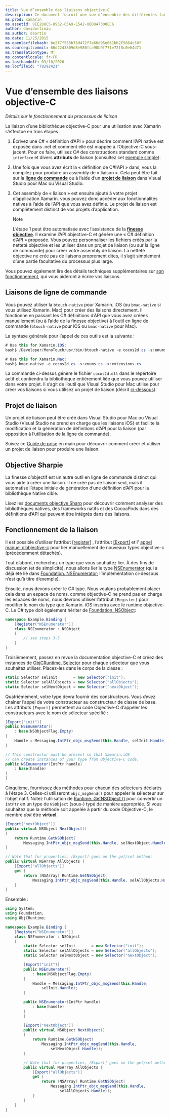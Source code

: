 ```yaml
---
title: Vue d’ensemble des liaisons objective-C
description: Ce document fournit une vue d’ensemble des différentes façons C# de créer des liaisons pour du code Objective-C, notamment des liaisons de ligne de commande, des projets de liaison et une netteté objective. Il aborde également le fonctionnement de la liaison.
ms.prod: xamarin
ms.assetid: 9EE288C5-8952-C5A9-E542-0BD847300EC6
author: davidortinau
ms.author: daortin
ms.date: 11/25/2015
ms.openlocfilehash: be2f7f555b76d472f7a66d95e661bb2f5884c58f
ms.sourcegitcommit: 60d2243809d8e980fca90b9f771e72f8c0e64d71
ms.translationtype: MT
ms.contentlocale: fr-FR
ms.lasthandoff: 03/10/2020
ms.locfileid: "78292421"
---
```

# <a name="overview-of-objective-c-bindings"></a>Vue d’ensemble des liaisons objective-C

_Détails sur le fonctionnement du processus de liaison_

La liaison d’une bibliothèque objective-C pour une utilisation avec Xamarin s’effectue en trois étapes :

1. Écrivez une C# « définition d’API » pour décrire comment l’API native est exposée dans .net et comment elle est mappée à l’Objective-C sous-jacent. Pour ce faire, utilisez C# des constructions standard comme `interface` et divers **attributs** de liaison (consultez cet [exemple simple](~/cross-platform/macios/binding/objective-c-libraries.md#Binding_an_API)).

2. Une fois que vous avez écrit la « définition de C#l’API » dans, vous la compilez pour produire un assembly de « liaison ». Cela peut être fait sur la [**ligne de commande**](#commandline) ou à l’aide d’un [**projet de liaison**](#bindingproject) dans Visual Studio pour Mac ou Visual Studio.

3. Cet assembly de « liaison » est ensuite ajouté à votre projet d’application Xamarin. vous pouvez donc accéder aux fonctionnalités natives à l’aide de l’API que vous avez définie.
   Le projet de liaison est complètement distinct de vos projets d’application.

   > [!NOTE]
   > L’étape 1 peut être automatisée avec l’assistance de la [**finesse objective**](#objectivesharpie). Il examine l’API objective-C et génère une « C# définition d’API » proposée. Vous pouvez personnaliser les fichiers créés par la netteté objective et les utiliser dans un projet de liaison (ou sur la ligne de commande) pour créer votre assembly de liaison. La netteté objective ne crée pas de liaisons proprement dites, il s’agit simplement d’une partie facultative du processus plus large.

Vous pouvez également lire des détails techniques supplémentaires sur [son fonctionnement](#howitworks), qui vous aideront à écrire vos liaisons.

<a name="Command_Line_Bindings" /><a name="commandline" />

## <a name="command-line-bindings"></a>Liaisons de ligne de commande

Vous pouvez utiliser la `btouch-native` pour Xamarin. iOS (ou `bmac-native` si vous utilisez Xamarin. Mac) pour créer des liaisons directement. Il fonctionne en passant les C# définitions d’API que vous avez créées manuellement (ou à l’aide de la finesse objective) à l’outil en ligne de commande (`btouch-native` pour iOS ou `bmac-native` pour Mac).

La syntaxe générale pour l’appel de ces outils est la suivante :

```csharp
# Use this for Xamarin.iOS:
bash$ /Developer/MonoTouch/usr/bin/btouch-native -e cocos2d.cs -s:enums.cs -x:extensions.cs
```

```csharp
# Use this for Xamarin.Mac:
bash$ bmac-native -e cocos2d.cs -s:enums.cs -x:extensions.cs
```

La commande ci-dessus génère le fichier `cocos2d.dll` dans le répertoire actif et contiendra la bibliothèque entièrement liée que vous pouvez utiliser dans votre projet. Il s’agit de l’outil que Visual Studio pour Mac utilise pour créer vos liaisons si vous utilisez un projet de liaison (décrit [ci-dessous](#bindingproject)).

<a name="bindingproject" />

## <a name="binding-project"></a>Projet de liaison

Un projet de liaison peut être créé dans Visual Studio pour Mac ou Visual Studio (Visual Studio ne prend en charge que les liaisons iOS) et facilite la modification et la génération de définitions d’API pour la liaison (par opposition à l’utilisation de la ligne de commande).

Suivez ce [Guide de prise](~/cross-platform/macios/binding/objective-c-libraries.md#Getting_Started) en main pour découvrir comment créer et utiliser un projet de liaison pour produire une liaison.

<a name="objectivesharpie" />

## <a name="objective-sharpie"></a>Objective Sharpie

La finesse d’objectif est un autre outil en ligne de commande distinct qui vous aide à créer une liaison. Il ne crée pas de liaison seul, mais il automatise l’étape initiale de génération d’une définition d’API pour la bibliothèque Native cible.

Lisez les [documents objective Sharp](~/cross-platform/macios/binding/objective-sharpie/index.md) pour découvrir comment analyser des bibliothèques natives, des frameworks natifs et des CocoaPods dans des définitions d’API qui peuvent être intégrés dans des liaisons.

<a name="howitworks" />

## <a name="how-binding-works"></a>Fonctionnement de la liaison

Il est possible d’utiliser l’attribut [[register]](xref:Foundation.RegisterAttribute) , l’attribut [[Export]](xref:Foundation.ExportAttribute) et l' [appel manuel d’objective-c](~/ios/internals/objective-c-selectors.md) pour lier manuellement de nouveaux types objective-c (précédemment détachés).

Tout d’abord, recherchez un type que vous souhaitez lier. À des fins de discussion (et de simplicité), nous allons lier le type [NSEnumerator](https://developer.apple.com/documentation/foundation/nsenumerator) (qui a déjà été lié dans [Foundation. NSEnumerator](xref:Foundation.NSEnumerator); l’implémentation ci-dessous n’est qu’à titre d’exemple).

Ensuite, nous devons créer le C# type. Nous voulons probablement placer cela dans un espace de noms. comme objective-C ne prend pas en charge les espaces de noms, nous devrons utiliser l’attribut `[Register]` pour modifier le nom du type que Xamarin. iOS inscrira avec le runtime objective-C. Le C# type doit également hériter de [Foundation. NSObject](xref:Foundation.NSObject):

```csharp
namespace Example.Binding {
    [Register("NSEnumerator")]
    class NSEnumerator : NSObject
    {
        // see steps 3-5
    }
}
```

Troisièmement, passez en revue la documentation objective-C et créez des instances de [ObjCRuntime. Selector](xref:ObjCRuntime.Selector) pour chaque sélecteur que vous souhaitez utiliser. Placez-les dans le corps de la classe :

```csharp
static Selector selInit       = new Selector("init");
static Selector selAllObjects = new Selector("allObjects");
static Selector selNextObject = new Selector("nextObject");
```

Quatrièmement, votre type devra fournir des constructeurs. Vous *devez* chaîner l’appel de votre constructeur au constructeur de classe de base. Les attributs `[Export]` permettent au code Objective-C d’appeler les constructeurs avec le nom de sélecteur spécifié :

```csharp
[Export("init")]
public NSEnumerator()
    : base(NSObjectFlag.Empty)
{
    Handle = Messaging.IntPtr_objc_msgSend(this.Handle, selInit.Handle);
}
```

```csharp
// This constructor must be present so that Xamarin.iOS
// can create instances of your type from Objective-C code.
public NSEnumerator(IntPtr handle)
    : base(handle)
{
}
```

Cinquième, fournissez des méthodes pour chacun des sélecteurs déclarés à l’étape 3. Celles-ci utiliseront `objc_msgSend()` pour appeler le sélecteur sur l’objet natif. Notez l’utilisation de [Runtime. GetNSObject ()](xref:ObjCRuntime.Runtime.GetNSObject*) pour convertir un `IntPtr` en un type de `NSObject` (sous-) typé de manière appropriée. Si vous souhaitez que la méthode soit appelée à partir du code Objective-C, le membre *doit* être **virtuel**.

```csharp
[Export("nextObject")]
public virtual NSObject NextObject()
{
    return Runtime.GetNSObject(
        Messaging.IntPtr_objc_msgSend(this.Handle, selNextObject.Handle));
}
```

```csharp
// Note that for properties, [Export] goes on the get/set method:
public virtual NSArray AllObjects {
    [Export("allObjects")]
    get {
        return (NSArray) Runtime.GetNSObject(
            Messaging.IntPtr_objc_msgSend(this.Handle, selAllObjects.Handle));
    }
}
```

Ensemble :

```csharp
using System;
using Foundation;
using ObjCRuntime;

namespace Example.Binding {
    [Register("NSEnumerator")]
    class NSEnumerator : NSObject
    {
        static Selector selInit       = new Selector("init");
        static Selector selAllObjects = new Selector("allObjects");
        static Selector selNextObject = new Selector("nextObject");

        [Export("init")]
        public NSEnumerator()
            : base(NSObjectFlag.Empty)
        {
            Handle = Messaging.IntPtr_objc_msgSend(this.Handle,
                selInit.Handle);
        }

        public NSEnumerator(IntPtr handle)
            : base(handle)
        {
        }

        [Export("nextObject")]
        public virtual NSObject NextObject()
        {
            return Runtime.GetNSObject(
                Messaging.IntPtr_objc_msgSend(this.Handle,
                    selNextObject.Handle));
        }

        // Note that for properties, [Export] goes on the get/set method:
        public virtual NSArray AllObjects {
            [Export("allObjects")]
            get {
                return (NSArray) Runtime.GetNSObject(
                    Messaging.IntPtr_objc_msgSend(this.Handle,
                        selAllObjects.Handle));
            }
        }
    }
}
```
